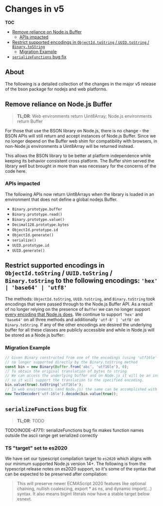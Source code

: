 # Changes in v5

**TOC**

- [Remove reliance on Node.js Buffer](#remove-reliance-on-nodejs-buffer)
  - [APIs impacted](#apis-impacted)
- [Restrict supported encodings in `ObjectId.toString` / `UUID.toString` / `Binary.toString`](#restrict-supported-encodings-in--objectidtostring-----uuidtostring-----binarytostring--to-the-following-encodings----hex-----base64-----utf8--)
    - [Migration Example](#migration-example)
-  [`serializeFunctions` bug fix](#-serializefunctions--bug-fix)


## About

The following is a detailed collection of the changes in the major v5 release of the bson package
for nodejs and web platforms.

<!--
1. a brief statement of what is breaking (brief as in "x will now return y instead of z", or "x is no longer supported, use y instead", etc
2. a brief statement of why we are breaking it (bug, not useful, inconsistent behavior, better alternative, etc)
3. if applicable, an example of suggested syntax change (can be included in (1) )
-->

## Remove reliance on Node.js Buffer

> **TL;DR**: Web environments return Uint8Array; Node.js environments return Buffer

For those that use the BSON library on Node.js, there is no change - the BSON APIs will still return and accept instances of Node.js Buffer. Since we no longer depend on the Buffer web shim for compatibility with browsers, in non-Node.js environments a Uint8Array will be returned instead.

This allows the BSON library to be better at platform independence while keeping its behavior consistent cross platform. The Buffer shim served the library well but brought in more than was necessary for the concerns of the code here.

### APIs impacted

The following APIs now return Uint8Arrays when the library is loaded in an environment that does not define a global nodejs Buffer.

- `Binary.prototype.buffer`
- `Binary.prototype.read()`
- `Binary.prototype.value()`
- `Decimal128.prototype.bytes`
- `ObjectId.prototype.id`
- `ObjectId.generate()`
- `serialize()`
- `UUID.prototype.id`
- `UUID.generate()`

## Restrict supported encodings in `ObjectId.toString` / `UUID.toString` / `Binary.toString` to the following encodings: `'hex' | 'base64' | 'utf8'`

The methods: `ObjectId.toString`, `UUID.toString`, and `Binary.toString` took encodings that were passed through to the Node.js Buffer API. As a result of no longer relying on the presence of `Buffer` we can no longer support [every encoding that Node.js does](https://nodejs.org/dist/latest-v16.x/docs/api/buffer.html#buffers-and-character-encodings). We continue to support `'hex'` and `'base64'` on all three methods and additionally `'utf-8' | 'utf8'` on `Binary.toString`. If any of the other encodings are desired the underlying buffer for all these classes are publicly accessible and while in Node.js will be stored as a Node.js buffer:

### Migration Example

```typescript
// Given Binary constructed from one of the encodings (using 'utf16le' as an example here)
// no longer supported directly by the Binary.toString method
const bin = new Binary(Buffer.from('abc', 'utf16le'), 0);
// To obtain the original translation of bytes to string
// We can access the underlying buffer and on Node.js it will be an instanceof Buffer
// so it will support the translation to the specified encoding.
bin.value(true).toString('utf16le');
// In web environments (and Node.js) the same can be accomplished with TextDecoder
new TextDecoder('utf-16le').decode(bin.value(true));
```

## `serializeFunctions` bug fix

> **TL;DR**: TODO

TODO(NODE-4771): serializeFunctions bug fix makes function names outside the ascii range get serialized correctly

### TS "target" set to es2020

We have set our typescript compilation target to `es2020` which aligns with our minimum supported Node.js version 14+. The following is from the typescript release notes on es2020 support, so it's some of the syntax that can be expected to be preserved after compilation:

> This will preserve newer ECMAScript 2020 features like optional chaining, nullish coalescing, export * as ns, and dynamic import(...) syntax. It also means bigint literals now have a stable target below esnext.
